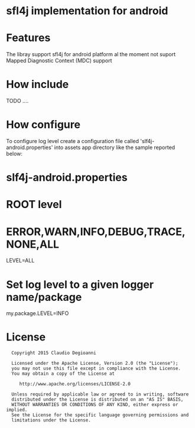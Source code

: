 # sfl4j implementation for android


# Features

The libray support sfl4j for android platform al the moment not suport Mapped Diagnostic Context (MDC) support

# How include

TODO ....

# How configure

To configure log level create a configuration file called 'slf4j-android.properties' into assets app directory like the sample reported below:

 # slf4j-android.properties
 # ROOT level
 # ERROR,WARN,INFO,DEBUG,TRACE,NONE,ALL
 LEVEL=ALL

 # Set log level to a given logger name/package
 my.package.LEVEL=INFO





# License

      Copyright 2015 Claudio Degioanni

      Licensed under the Apache License, Version 2.0 (the "License");
      you may not use this file except in compliance with the License.
      You may obtain a copy of the License at

         http://www.apache.org/licenses/LICENSE-2.0

      Unless required by applicable law or agreed to in writing, software
      distributed under the License is distributed on an "AS IS" BASIS,
      WITHOUT WARRANTIES OR CONDITIONS OF ANY KIND, either express or implied.
      See the License for the specific language governing permissions and
      limitations under the License.